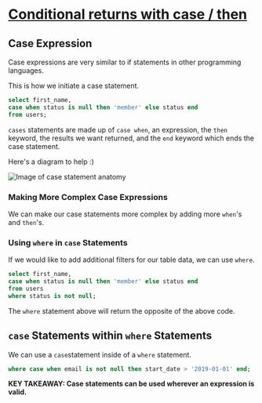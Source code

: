 # [Conditional returns with case / then](https://egghead.io/lessons/postgresql-conditional-returns-with-case-then)

## Case Expression

Case expressions are very similar to if statements in other programming languages.

This is how we initiate a case statement.

```sql
select first_name,
case when status is null then 'member' else status end
from users;
```

`cases` statements are made up of `case when`, an expression, the `then` keyword, the results we want returned, and the `end` keyword which ends the case statement.

Here's a diagram to help :)

![Image of case statement anatomy](https://res.cloudinary.com/dg3gyk0gu/image/upload/v1589829472/transcript-images/case-statement-anatomy.jpg)

### Making More Complex Case Expressions

We can make our case statements more complex by adding more `when`'s and `then`'s.

### Using `where` in `case` Statements

If we would like to add additional filters for our table data, we can use `where`.

```sql
select first_name,
case when status is null then 'member' else status end
from users
where status is not null;
```

The `where` statement above will return the opposite of the above code.

## `case` Statements within `where` Statements

We can use a `case`statement inside of a `where` statement.

```sql
where case when email is not null then start_date > '2019-01-01' end;
```

**KEY TAKEAWAY: Case statements can be used wherever an expression is valid.**
